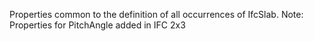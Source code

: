 ﻿Properties common to the definition of all occurrences of IfcSlab. Note: Properties for PitchAngle added in IFC 2x3